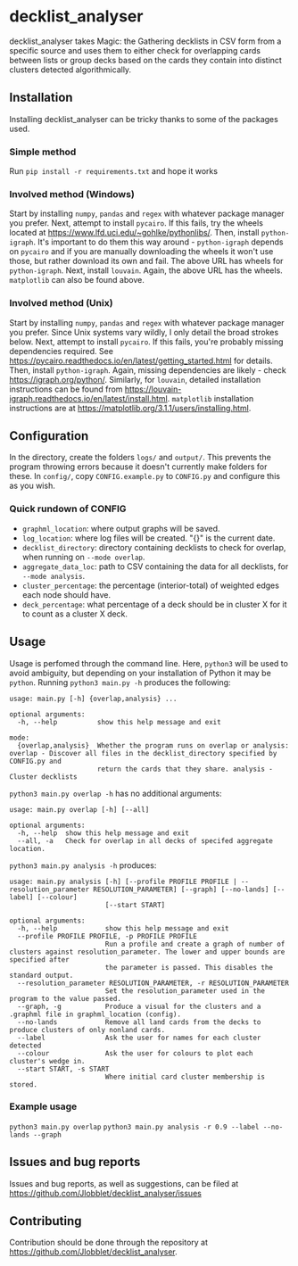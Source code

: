 # decklist_analyser
decklist_analyser takes Magic: the Gathering decklists in CSV form from
a specific source and uses them to either check for overlapping cards
between lists or group decks based on the cards they contain into
distinct clusters detected algorithmically.
## Installation
Installing decklist_analyser can be tricky thanks to some of the
packages used.
### Simple method
Run `pip install -r requirements.txt` and hope it works
### Involved method (Windows)
Start by installing `numpy`, `pandas` and `regex` with whatever package
manager you prefer.
Next, attempt to install `pycairo`. If this fails, try the wheels
located at https://www.lfd.uci.edu/~gohlke/pythonlibs/.
Then, install `python-igraph`. It's important to do them this way
around - `python-igraph` depends on `pycairo` and if you are manually
downloading the wheels it won't use those, but rather download its own
and fail. The above URL has wheels for `python-igraph`.
Next, install `louvain`. Again, the above URL has the wheels.
`matplotlib` can also be found above.
### Involved method (Unix)
Start by installing `numpy`, `pandas` and `regex` with whatever package
manager you prefer.
Since Unix systems vary wildly, I only detail the broad strokes below.
Next, attempt to install `pycairo`. If this fails, you're probably
missing dependencies required. See
https://pycairo.readthedocs.io/en/latest/getting_started.html for
details.
Then, install `python-igraph`. Again, missing dependencies are likely -
check https://igraph.org/python/.
Similarly, for `louvain`, detailed installation instructions can be
found from https://louvain-igraph.readthedocs.io/en/latest/install.html.
`matplotlib` installation instructions are at https://matplotlib.org/3.1.1/users/installing.html.
## Configuration
In the directory, create the folders `logs/` and `output/`.
This prevents the program throwing errors because it doesn't currently
make folders for these.
In `config/`, copy `CONFIG.example.py` to `CONFIG.py` and configure this
as you wish.
### Quick rundown of CONFIG
* `graphml_location`: where output graphs will be saved.
* `log_location`: where log files will be created. "{}" is the current
date.
* `decklist_directory`: directory containing decklists to check for
overlap, when running on `--mode overlap`.
* `aggregate_data_loc`: path to CSV containing the data for all
decklists, for `--mode analysis`.
* `cluster_percentage`: the percentage (interior-total) of weighted
edges each node should have.
* `deck_percentage`: what percentage of a deck should be in cluster X
for it to count as a cluster X deck.
## Usage
Usage is perfomed through the command line. Here, `python3` will be used
to avoid ambiguity, but depending on your installation of Python it may
be `python`.
Running `python3 main.py -h` produces the following:
```
usage: main.py [-h] {overlap,analysis} ...

optional arguments:
  -h, --help          show this help message and exit

mode:
  {overlap,analysis}  Whether the program runs on overlap or analysis: overlap - Discover all files in the decklist_directory specified by CONFIG.py and
                      return the cards that they share. analysis - Cluster decklists
```
`python3 main.py overlap -h` has no additional arguments:
```
usage: main.py overlap [-h] [--all]

optional arguments:
  -h, --help  show this help message and exit
  --all, -a   Check for overlap in all decks of specifed aggregate location.
```
`python3 main.py analysis -h` produces:
```
usage: main.py analysis [-h] [--profile PROFILE PROFILE | --resolution_parameter RESOLUTION_PARAMETER] [--graph] [--no-lands] [--label] [--colour]
                        [--start START]

optional arguments:
  -h, --help            show this help message and exit
  --profile PROFILE PROFILE, -p PROFILE PROFILE
                        Run a profile and create a graph of number of clusters against resolution_parameter. The lower and upper bounds are specified after
                        the parameter is passed. This disables the standard output.
  --resolution_parameter RESOLUTION_PARAMETER, -r RESOLUTION_PARAMETER
                        Set the resolution_parameter used in the program to the value passed.
  --graph, -g           Produce a visual for the clusters and a .graphml file in graphml_location (config).
  --no-lands            Remove all land cards from the decks to produce clusters of only nonland cards.
  --label               Ask the user for names for each cluster detected
  --colour              Ask the user for colours to plot each cluster's wedge in.
  --start START, -s START
                        Where initial card cluster membership is stored.
```
### Example usage
`python3 main.py overlap`
`python3 main.py analysis -r 0.9 --label --no-lands --graph`
## Issues and bug reports
Issues and bug reports, as well as suggestions, can be filed at
https://github.com/Jlobblet/decklist_analyser/issues
## Contributing
Contribution should be done through the repository at
https://github.com/Jlobblet/decklist_analyser.
